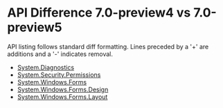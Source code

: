 # API Difference 7.0-preview4 vs 7.0-preview5

API listing follows standard diff formatting.
Lines preceded by a '+' are additions and a '-' indicates removal.

* [System.Diagnostics](7.0-preview5_System.Diagnostics.md)
* [System.Security.Permissions](7.0-preview5_System.Security.Permissions.md)
* [System.Windows.Forms](7.0-preview5_System.Windows.Forms.md)
* [System.Windows.Forms.Design](7.0-preview5_System.Windows.Forms.Design.md)
* [System.Windows.Forms.Layout](7.0-preview5_System.Windows.Forms.Layout.md)

